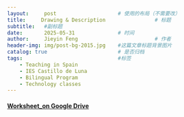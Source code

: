 ```yaml
---
layout:     post   				    # 使用的布局（不需要改）
title:     Drawing & Description 				# 标题 
subtitle:   #副标题
date:       2025-05-31 				# 时间
author:     Jieyin Feng 						# 作者
header-img: img/post-bg-2015.jpg 	#这篇文章标题背景图片
catalog: true 						# 是否归档
tags:								#标签
    - Teaching in Spain 
    - IES Castillo de Luna
    - Bilingual Program
    - Technology classes
---
```


#### [Worksheet_on Google Drive](https://docs.google.com/document/d/1SWwQxCPtfHj3jW6Fypt8-n1q9626ruw6/edit?usp=sharing&ouid=103086183032334531092&rtpof=true&sd=true)
